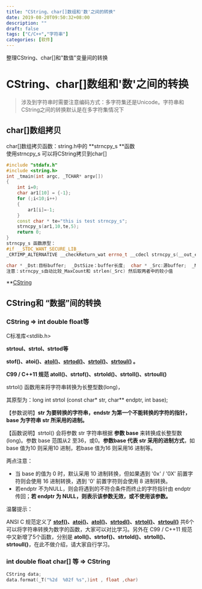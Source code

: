 ```yaml
---
title: "CString、char[]数组和'数'之间的转换"
date: 2019-08-20T09:50:32+08:00
description: ""
draft: false
tags: ["C/C++","字符串"]
categories: [软件]
---
```


整理CString、char[]和"数值"变量间的转换

<!--more-->

# CString、char[]数组和'数'之间的转换

> 涉及到字符串时需要注意编码方式：多字符集还是Unicode。字符串和CString之间的转换默认是在多字符集情况下

## char[]数组拷贝

char[]数组拷贝函数：string.h中的 **strncpy_s **函数  
使用strncpy_s 可以将CString拷贝到char[]

```cpp
#include "stdafx.h"
#include <string.h>
int _tmain(int argc, _TCHAR* argv[])
{   
	int i=0;
	char ar1[10] = {-1};
	for (;i<10;i++)
	{
		ar1[i]=-1;
	}
	const char * te="this is test strncpy_s";
	strncpy_s(ar1,10,te,5);
	return 0;
}
strncpy_s 函数原型：
#if __STDC_WANT_SECURE_LIB__
_CRTIMP_ALTERNATIVE __checkReturn_wat errno_t __cdecl strncpy_s(__out_ecount_z(_DstSize) char * _Dst, __in rsize_t _DstSize, __in_z_opt const char * _Src, __in rsize_t _MaxCount);

char * _Dst:目标buffer;  _DstSize：buffer长度;  char * _Src:源buffer;  _MaxCount:指定拷贝长度 
注意：strncpy_s自动比较_MaxCount和 strlen(_Src) 然后取两者中的较小值

```


**[CString](https://baike.baidu.com/item/CString)


## CString和 “数据”间的转换

### CString => int double float等

C标准库<stdlib.h>

**strtoul、strtol、strtod等**

 **stof()、atoi()、[atol()](http://c.biancheng.net/cpp/html/126.html)、[strtod()](http://c.biancheng.net/cpp/html/128.html)、[strtol()](http://c.biancheng.net/cpp/html/129.html)、[strtoul()](http://c.biancheng.net/cpp/html/130.html) 。**

**C99 / C++11 规范 atoll()、strtof()、strtold()、strtoll()、strtoull()**


strtol() 函数用来将字符串转换为长整型数(long)，

其原型为：long int strtol (const char* str, char** endptr, int base);

【参数说明】**str 为要转换的字符串，endstr 为第一个不能转换的字符的指针，base 为字符串 str 所采用的进制。**

【函数说明】strtol() 会将参数 str 字符串根据  **参数 base** 来转换成长整型数(long)。参数 base 范围从2 至36，或0。**参数base 代表 str 采用的进制方式**，如base 值为10 则采用10 进制，若base 值为16 则采用16 进制等。

两点注意：

- 当 base 的值为 0 时，默认采用 10 进制转换，但如果遇到 '0x' / '0X' 前置字符则会使用 16 进制转换，遇到 '0' 前置字符则会使用 8 进制转换。
- 若endptr 不为NULL，则会将遇到的不符合条件而终止的字符指针由 endptr 传回；**若 endptr 为 NULL，则表示该参数无效，或不使用该参数。**

温馨提示：

ANSI C 规范定义了 **[stof()](http://c.biancheng.net/cpp/html/124.html)、[atoi()](http://c.biancheng.net/cpp/html/125.html)、[atol()](http://c.biancheng.net/cpp/html/126.html)、[strtod()](http://c.biancheng.net/cpp/html/128.html)、[strtol()](http://c.biancheng.net/cpp/html/129.html)、[strtoul()](http://c.biancheng.net/cpp/html/130.html)** 共6个可以将字符串转换为数字的函数，大家可以对比学习。另外在 C99 / C++11 规范中又新增了5个函数，分别是 **atoll()、strtof()、strtold()、strtoll()、strtoull()**，在此不做介绍，请大家自行学习。

### **int double float char[] 等 => CString**

```cpp
CString data;
data.format(_T("%2d  %02f %s",)int , float ,char)
```

